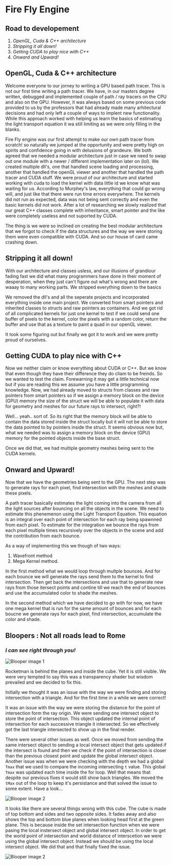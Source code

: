 # Fire Fly Engine   

## Road to developement
1. _OpenGL, Cuda & C++ architecture_
2. _Stripping it all down!_
3. _Getting CUDA to play nice with C++_
4. _Onward and Upward!_

## OpenGL, Cuda & C++ architecture

Welcome everyone to our jorney to writing a GPU based path tracer. This is not our first time writing a path tracer. We have, in our masters degree written, debugged and implemented couple of path / ray tracers on the CPU and also on the GPU. However, it was always based on some previous code provided to us by the professors that had already made many arhitectural decisions and had only left a couple of ways to implent new functionality. While this approach worked with helping us learn the basics of estimating the light transport equation it wa still limiting as we were only filling in the blanks.

Fire Fly engine was our first attempt to make our own path tracer from scratch! so naturally we jumped at the opportunity and were pretty high on spirits and confidence going in with delusions of grandeure. We both agreed that we needed a modular architecture just in case we need to swap out one module with a newer / different implementation later on (lol). We created multiple dll's, one that handled scene loading and processing, another that handled the openGL viewer and another that handled the path tracer and CUDA stuff. We were proud of our architecture and started working with cuda to load the kernel with data little id we know what was waiting for us. According to Murphey's law, everything that could go wrong will, and just like that there were run time errors everywhere. The kernels did not run as expected, data was not being sent correctly and even the basic kernels did not work. After a lot of researching we slowly realized that our great C++ classes complete with inheritance, smart pointer and the like were completely useless and not suported by CUDA. 

The thing is we were so inclined on creating the best modular architecture that we forgot to check if the data structures and the way we were storing them were even compatible with CUDA. And so our house of card came crashing down.

## Stripping it all down!

With our architecture and classes usless, and our illusions of grandiour fading fast we did what many programmers have done in their moment of desperation, when they just can't figure out what's wrong and there are waaay to many working parts. We stripped everything down to the basics

We removed the dll's and all the seperate projects and incorporated everything inside one main project. We converted from smart pointers and inherited classes to structs and raw pointers as containers. And we got rid of all complicated kernels for just one kernel to test if we could send one buffer of pixels to the kernel, color the pixels with a random color, return the buffer and use that as  a texture to paint a quad in our openGL viewer.

It took some figuring out but finally we got it to work and we were pretty proud of ourselves.

## Getting CUDA to play nice with C++

Now we neither claim or know everything about CUDA or C++. But we know that even though they have their difference they do cliam to be freinds. So we wanted to test the claim. Forewarning it may get a little technical now but if you are reading this we assume you have a little programming knowledge. Now, we had already moved to structs from classes and raw pointers from smart pointers so if we assign a memory block on the device (GPU) memory the size of the struct we will be able to populate it with data for geometry and meshes for our future rays to intersect, right?!

Well... yeah.. sort of. So its right that the memory block will be able to contain the data stored inside the struct locally but it will not be able to store the data pointed to by pointers inside the struct. It seems obvious now but, what we needed was to assign a memory block on the device (GPU) memory for the pointed objects inside the base struct.

Once we did that, we had multiple geometry meshes being sent to the CUDA kernels.

## Onward and Upward!

Now that we have the geometries being sent to the GPU. The next step was to generate rays for each pixel, find intersection with the meshes and shade these pixels. 

A path tracer basically estimates the light coming into the camera from all the light sources after bouncing on all the objects in the scene. We need to estimate this phenemenon using the Light Transport Equation. This equation is an integral over each point of intersection for each ray being spawnned from each pixel. To estimate for the integration we bounce the rays from each pixel multiple times recursively over the objects in the scene and add the contribution from each bounce. 

As a way of implementing this we though of two ways:

1. Wavefront method
2. Mega Kernel method.

In the first method what we would loop through multple bounces. And for each bounce we will generate the rays send them to the kernel to find intersection. Then get back the intersections and use that to generate new rays from those itersect points and contine till we reach the end of bounces and use the accumulated color to shade the meshes.

In the second method which we have decided to go with for now, we have one mega kernel that is run for the same amount of bounces and for each boucne we generate rays for each pixel, find intersection, accumulate the color and shade.

## Bloopers : Not all roads lead to Rome

### _I can see right through you!_

![Blooper image 1](/bloopers/CaughtRedHanded.png)

Rocketman is behind the planes and inside the cube. Yet it is still visible.
We were very tempted to say this was a transparency shader but wisdom prevailed and we decided to fix this.

Initially we thought it was an issue with the way we were finding and storing intersection with a triangle. And for the first time in a while we were correct!

It was an issue with the way we were storing the distance for the point of intersection form the ray origin. We were sending one intersect object to store the point of intersection. This object updated the internal point of intersection for each successive triangle it intersected. So we effectively got the last triangle intersected to show up in the final render. 

There were several other issues as well. Once we moved from sending the same intersect object to sending a local intersect object that gets updated if the intersect is found and then we check if the point of intersection is closer than the previous closest point and update the global intersect object. Another issue was when we were checking with the depth we had a global `Tmax` that we used to compare the incoming intersecting `t` value. This global `Tmax` was updated each time inside the for loop. Well that means that despite our previous fixes it would still show back triangles. We moved the `tMax` out of the loop to keep it's persistance and that solved the issue to some extent. Have a look...

![Blooper image 2](/bloopers/seethrough.gif)

It looks like there are several things wrong with this cube. The cube is made of top bottom and sides and two opposite sides. It fades away and also shows the top and bottom blue planes when looking head first at the green plane. This is because inside the set intersection function when we were pasing the local instersect object and global intersect object. In order to get the world point of intersection and world distance of interscetion we were using the global intersect object. Instead we should be using the local intersect object. We did that and that finally fixed the issue.  

![Blooper image 2](/bloopers/seeThroughFixed.jpeg)